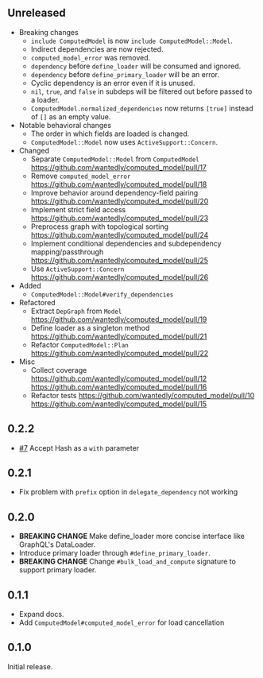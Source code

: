 ## Unreleased

- Breaking changes
  - `include ComputedModel` is now `include ComputedModel::Model`.
  - Indirect dependencies are now rejected.
  - `computed_model_error` was removed.
  - `dependency` before `define_loader` will be consumed and ignored.
  - `dependency` before `define_primary_loader` will be an error.
  - Cyclic dependency is an error even if it is unused.
  - `nil`, `true`, and `false` in subdeps will be filtered out before passed to a loader.
  - `ComputedModel.normalized_dependencies` now returns `[true]` instead of `[]` as an empty value.
- Notable behavioral changes
  - The order in which fields are loaded is changed.
  - `ComputedModel::Model` now uses `ActiveSupport::Concern`.
- Changed
  - Separate `ComputedModel::Model` from `ComputedModel` https://github.com/wantedly/computed_model/pull/17
  - Remove `computed_model_error` https://github.com/wantedly/computed_model/pull/18
  - Improve behavior around dependency-field pairing https://github.com/wantedly/computed_model/pull/20
  - Implement strict field access https://github.com/wantedly/computed_model/pull/23
  - Preprocess graph with topological sorting https://github.com/wantedly/computed_model/pull/24
  - Implement conditional dependencies and subdependency mapping/passthrough https://github.com/wantedly/computed_model/pull/25
  - Use `ActiveSupport::Concern` https://github.com/wantedly/computed_model/pull/26
- Added
  - `ComputedModel::Model#verify_dependencies`
- Refactored
  - Extract `DepGraph` from `Model` https://github.com/wantedly/computed_model/pull/19
  - Define loader as a singleton method https://github.com/wantedly/computed_model/pull/21
  - Refactor `ComputedModel::Plan` https://github.com/wantedly/computed_model/pull/22
- Misc
  - Collect coverage https://github.com/wantedly/computed_model/pull/12 https://github.com/wantedly/computed_model/pull/16
  - Refactor tests https://github.com/wantedly/computed_model/pull/10 https://github.com/wantedly/computed_model/pull/15


## 0.2.2

- [#7](https://github.com/wantedly/computed_model/pull/7) Accept Hash as a `with` parameter

## 0.2.1

- Fix problem with `prefix` option in `delegate_dependency` not working

## 0.2.0

- **BREAKING CHANGE** Make define_loader more concise interface like GraphQL's DataLoader.
- Introduce primary loader through `#define_primary_loader`.
- **BREAKING CHANGE** Change `#bulk_load_and_compute` signature to support primary loader.

## 0.1.1

- Expand docs.
- Add `ComputedModel#computed_model_error` for load cancellation

## 0.1.0

Initial release.
